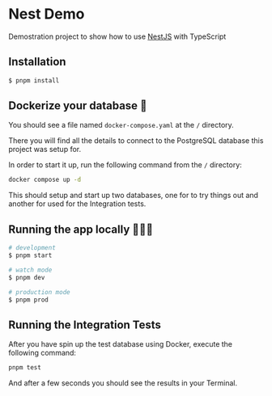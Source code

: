 # Nest Demo

Demostration project to show how to use [NestJS](https://github.com/nestjs/nest) with TypeScript

## Installation

```bash
$ pnpm install
```

## Dockerize your database 🐳

You should see a file named `docker-compose.yaml` at the `/` directory.

There you will find all the details to connect to the PostgreSQL database this project was setup for.

In order to start it up, run the following command from the `/` directory:

```bash
docker compose up -d
```

This should setup and start up two databases, one for to try things out and another for used for the Integration tests.

## Running the app locally 👨🏻‍💻

```bash
# development
$ pnpm start

# watch mode
$ pnpm dev

# production mode
$ pnpm prod
```

## Running the Integration Tests

After you have spin up the test database using Docker, execute the following command:

```bash
pnpm test
```
And after a few seconds you should see the results in your Terminal.